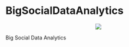 # BigSocialDataAnalytics

<p align="center">
  <img src="https://raw.githubusercontent.com/jjussila/BigSocialDataAnalytics/inforte_logo.jpeg"/>
</p>

Big Social Data Analytics
